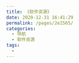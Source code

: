 ```yaml
---
title: 《软件资源》
date: 2020-12-31 16:41:29
permalink: /pages/2e2565/
categories:
  - 导航
  - 软件资源
tags:
  - 
---
```

